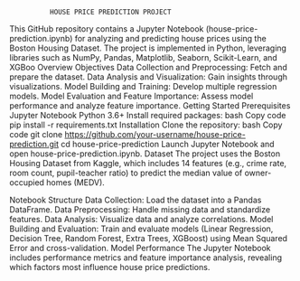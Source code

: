               HOUSE PRICE PREDICTION PROJECT
This GitHub repository contains a Jupyter Notebook (house-price-prediction.ipynb) for analyzing and predicting house prices using the Boston Housing Dataset. The project is implemented in Python, leveraging libraries such as NumPy, Pandas, Matplotlib, Seaborn, Scikit-Learn, and XGBoo
            Overview
 Objectives
Data Collection and Preprocessing: Fetch and prepare the dataset.
Data Analysis and Visualization: Gain insights through visualizations.
Model Building and Training: Develop multiple regression models.
Model Evaluation and Feature Importance: Assess model performance and analyze feature importance.
Getting Started
Prerequisites
Jupyter Notebook
Python 3.6+
Install required packages:
bash
Copy code
pip install -r requirements.txt
Installation
Clone the repository:
bash
Copy code
git clone https://github.com/your-username/house-price-prediction.git
cd house-price-prediction
Launch Jupyter Notebook and open house-price-prediction.ipynb.
Dataset
The project uses the Boston Housing Dataset from Kaggle, which includes 14 features (e.g., crime rate, room count, pupil-teacher ratio) to predict the median value of owner-occupied homes (MEDV).

Notebook Structure
Data Collection: Load the dataset into a Pandas DataFrame.
Data Preprocessing: Handle missing data and standardize features.
Data Analysis: Visualize data and analyze correlations.
Model Building and Evaluation: Train and evaluate models (Linear Regression, Decision Tree, Random Forest, Extra Trees, XGBoost) using Mean Squared Error and cross-validation.
Model Performance
The Jupyter Notebook includes performance metrics and feature importance analysis, revealing which factors most influence house price predictions.
